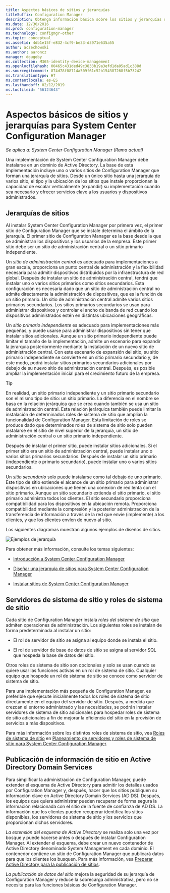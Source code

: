```yaml
---
title: Aspectos básicos de sitios y jerarquías
titleSuffix: Configuration Manager
description: Obtenga información básica sobre los sitios y jerarquías de System Center Configuration Manager.
ms.date: 12/30/2016
ms.prod: configuration-manager
ms.technology: configmgr-other
ms.topic: conceptual
ms.assetid: 4db1e15f-e832-4cf9-be33-d3971e635a55
author: aczechowski
ms.author: aaroncz
manager: dougeby
ms.collection: M365-identity-device-management
ms.openlocfilehash: 00465c431ded49c3833b19a3efd1da05ad1c388d
ms.sourcegitcommit: 874d78f08714a509f61c52b154387268f5b73242
ms.translationtype: HT
ms.contentlocale: es-ES
ms.lasthandoff: 02/12/2019
ms.locfileid: "56124643"
---
```

# <a name="fundamentals-of-sites-and-hierarchies-for-system-center-configuration-manager"></a>Aspectos básicos de sitios y jerarquías para System Center Configuration Manager

*Se aplica a: System Center Configuration Manager (Rama actual)*

Una implementación de System Center Configuration Manager debe instalarse en un dominio de Active Directory. La base de esta implementación incluye uno o varios sitios de Configuration Manager que forman una jerarquía de sitios. Desde un único sitio hasta una jerarquía de varios sitio, el tipo y la ubicación de los sitios que instale proporcionan la capacidad de escalar verticalmente (expandir) su implementación cuando sea necesario y ofrecer servicios clave a los usuarios y dispositivos administrados.

## <a name="hierarchies-of-sites"></a>Jerarquías de sitios
Al instalar System Center Configuration Manager por primera vez, el primer sitio de Configuration Manager que se instale determina el ámbito de la jerarquía. El primer sitio de Configuration Manager es la base desde la que se administran los dispositivos y los usuarios de la empresa. Este primer sitio debe ser un sitio de administración central o un sitio primario independiente.  

 Un *sitio de administración central* es adecuado para implementaciones a gran escala, proporciona un punto central de administración y la flexibilidad necesaria para admitir dispositivos distribuidos por la infraestructura de red global. Después de instalar un sitio de administración central, tendrá que instalar uno o varios sitios primarios como sitios secundarios. Esta configuración es necesaria dado que un sitio de administración central no admite directamente la administración de dispositivos, que es la función de un sitio primario. Un sitio de administración central admite varios sitios primarios secundarios. Los sitios primarios secundarios se usan para administrar dispositivos y controlar el ancho de banda de red cuando los dispositivos administrados estén en distintas ubicaciones geográficas.  

 Un *sitio primario independiente* es adecuado para implementaciones más pequeñas, y puede usarse para administrar dispositivos sin tener que instalar sitios adicionales. Aunque un sitio primario independiente puede limitar el tamaño de la implementación, admite un escenario para expandir la jerarquía posteriormente mediante la instalación de un nuevo sitio de administración central. Con este escenario de expansión del sitio, su sitio primario independiente se convierte en un sitio primario secundario y, de este modo, podrá instalar sitios primarios secundarios adicionales por debajo de su nuevo sitio de administración central. Después, es posible ampliar la implementación inicial para el crecimiento futuro de la empresa.  

> [!TIP]  
>  En realidad, un sitio primario independiente y un sitio primario secundario son el mismo tipo de sitio: un sitio primario. La diferencia en el nombre se basa en la relación jerárquica que se crea cuando también se usa un sitio de administración central. Esta relación jerárquica también puede limitar la instalación de determinados roles de sistema de sitio que amplían la funcionalidad de Configuration Manager. Esta limitación de roles se produce dado que determinados roles de sistema de sitio solo pueden instalarse en el sitio de nivel superior de la jerarquía, un sitio de administración central o un sitio primario independiente.  

 Después de instalar el primer sitio, puede instalar sitios adicionales. Si el primer sitio era un sitio de administración central, puede instalar uno o varios sitios primarios secundarios. Después de instalar un sitio primario (independiente o primario secundario), puede instalar uno o varios sitios secundarios.  

 Un *sitio secundario* solo puede instalarse como tal debajo de uno primario. Este tipo de sitio extiende el alcance de un sitio primario para administrar dispositivos en ubicaciones que tienen una conexión de red lenta con el sitio primario. Aunque un sitio secundario extienda el sitio primario, el sitio primario administra todos los clientes. El sitio secundario proporciona compatibilidad para los dispositivos en la ubicación remota. Proporciona compatibilidad mediante la compresión y la posterior administración de la transferencia de información a través de la red que envíe (implemente) a los clientes, y que los clientes envíen de nuevo al sitio.  

 Los siguientes diagramas muestran algunos ejemplos de diseños de sitios.  

 ![Ejemplos de jerarquía](media/Hierarchy_examples.png)  

 Para obtener más información, consulte los temas siguientes:  

-   [Introducción a System Center Configuration Manager](../../core/understand/introduction.md)  

-   [Diseñar una jerarquía de sitios para System Center Configuration Manager](../../core/plan-design/hierarchy/design-a-hierarchy-of-sites.md)  

-   [Instalar sitios de System Center Configuration Manager](/sccm/core/servers/deploy/install/installing-sites)  

## <a name="site-system-servers-and-site-system-roles"></a>Servidores de sistema de sitio y roles de sistema de sitio  
 Cada sitio de Configuration Manager instala *roles del sistema de sitio* que admiten operaciones de administración. Los siguientes roles se instalan de forma predeterminada al instalar un sitio:

-   El rol de servidor de sitio se asigna al equipo donde se instala el sitio.

-   El rol de servidor de base de datos de sitio se asigna al servidor SQL que hospeda la base de datos del sitio.

Otros roles de sistema de sitio son opcionales y solo se usan cuando se quiere usar las funciones activas en un rol de sistema de sitio. Cualquier equipo que hospede un rol de sistema de sitio se conoce como servidor de sistema de sitio.  

 Para una implementación más pequeña de Configuration Manager, es preferible que ejecute inicialmente todos los roles de sistema de sitio directamente en el equipo del servidor de sitio. Después, a medida que crezcan el entorno administrado y las necesidades, se podrán instalar servidores de sistema de sitio adicionales para hospedar roles de sistema de sitio adicionales a fin de mejorar la eficiencia del sitio en la provisión de servicios a más dispositivos.  

 Para más información sobre los distintos roles de sistema de sitio, vea [Roles de sistema de sitio](../../core/plan-design/hierarchy/plan-for-site-system-servers-and-site-system-roles.md#bkmk_planroles) en [Planeamiento de servidores y roles de sistema de sitio para System Center Configuration Manager](../../core/plan-design/hierarchy/plan-for-site-system-servers-and-site-system-roles.md).

## <a name="publishing-site-information-to-active-directory-domain-services"></a>Publicación de información de sitio en Active Directory Domain Services  
 Para simplificar la administración de Configuration Manager, puede extender el esquema de Active Directory para admitir los detalles usados por Configuration Manager y, después, hacer que los sitios publiquen su información clave en Active Directory Domain Services (AD DS). Después, los equipos que quiera administrar pueden recuperar de forma segura la información relacionada con el sitio de la fuente de confianza de AD DS. La información que los clientes pueden recuperar identifica los sitios disponibles, los servidores de sistema de sitio y los servicios que proporcionan dichos servidores.  

 *La extensión del esquema de Active Directory* se realiza solo una vez por bosque y puede hacerse antes o después de instalar Configuration Manager.   Al extender el esquema, debe crear un nuevo contenedor de Active Directory denominado System Management en cada dominio. El contenedor contiene un sitio de Configuration Manager que publicará datos para que los clientes los busquen. Para más información, vea [Preparar Active Directory para la publicación de sitios](../../core/plan-design/network/extend-the-active-directory-schema.md).  

 *La publicación de datos del sitio* mejora la seguridad de su jerarquía de Configuration Manager y reduce la sobrecarga administrativa, pero no se necesita para las funciones básicas de Configuration Manager.  
